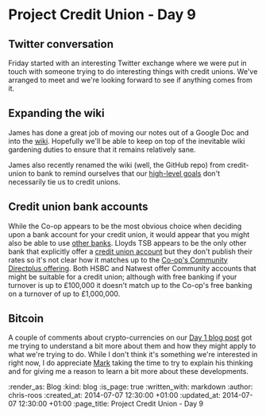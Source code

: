 Project Credit Union - Day 9
============================

## Twitter conversation

Friday started with an interesting Twitter exchange where we were put in touch with someone trying to do interesting things with credit unions. We've arranged to meet and we're looking forward to see if anything comes from it.

## Expanding the wiki

James has done a great job of moving our notes out of a Google Doc and into the [wiki][]. Hopefully we'll be able to keep on top of the inevitable wiki gardening duties to ensure that it remains relatively sane.

James also recently renamed the wiki (well, the GitHub repo) from credit-union to bank to remind ourselves that our [high-level goals][] don't necessarily tie us to credit unions.

## Credit union bank accounts

While the Co-op appears to be the most obvious choice when deciding upon a bank account for your credit union, it would appear that you might also be able to use [other banks][]. Lloyds TSB appears to be the only other bank that explicitly offer a [credit union account][lloyds-tsb-cu-account] but they don't publish their rates so it's not clear how it matches up to the [Co-op's Community Directplus offering][]. Both HSBC and Natwest offer Community accounts that might be suitable for a credit union; although with free banking if your turnover is up to £100,000 it doesn't match up to the Co-op's free banking on a turnover of up to £1,000,000.

## Bitcoin

A couple of comments about crypto-currencies on our [Day 1 blog post][] got me trying to understand a bit more about them and how they might apply to what we're trying to do. While I don't think it's something we're interested in right now, I do appreciate [Mark][] taking the time to try to explain his thinking and for giving me a reason to learn a bit more about these developments.


[Co-op's Community Directplus offering]: http://www.co-operativebank.co.uk/business/community/community-directplus
[Day 1 blog post]: /project-credit-union-day-1#comment-1462449194
[high-level goals]: https://github.com/freerange/bank/wiki#manifesto
[lloyds-tsb-cu-account]: http://www.lloydsbankbusiness.com/accounts/creditunionaccounts.asp
[Mark]: http://blog.polyglotsoftware.co.uk/
[other banks]: https://github.com/freerange/bank/wiki/Seting-up-a-Credit-Union#banks-offering-accounts-for-credit-unions
[wiki]: https://github.com/freerange/bank/wiki

:render_as: Blog
:kind: blog
:is_page: true
:written_with: markdown
:author: chris-roos
:created_at: 2014-07-07 12:30:00 +01:00
:updated_at: 2014-07-07 12:30:00 +01:00
:page_title: Project Credit Union - Day 9
